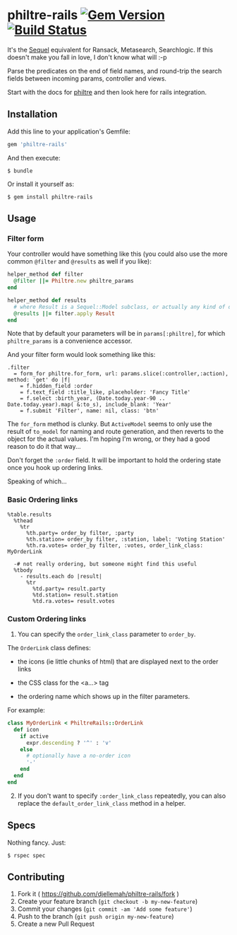 # philtre-rails [![Gem Version](https://badge.fury.io/rb/philtre-rails.svg)](http://badge.fury.io/rb/philtre-rails) [![Build Status](https://travis-ci.org/djellemah/philtre-rails.svg?branch=master)](https://travis-ci.org/djellemah/philtre-rails)

It's the [Sequel](http://sequel.jeremyevans.net) equivalent for Ransack, Metasearch, Searchlogic. If
this doesn't make you fall in love, I don't know what will :-p

Parse the predicates on the end of field names, and round-trip the
search fields between incoming params, controller and views.

Start with the docs for [philtre](http://github.com/djellemah/philtre) and
then look here for rails integration.

## Installation

Add this line to your application's Gemfile:

```ruby
gem 'philtre-rails'
```

And then execute:

    $ bundle

Or install it yourself as:

    $ gem install philtre-rails

## Usage

### Filter form

Your controller would have something like this (you could also use the more
common ```@filter``` and ```@results``` as well if you like):

``` ruby
helper_method def filter
  @filter ||= Philtre.new philtre_params
end

helper_method def results
  # where Result is a Sequel::Model subclass, or actually any kind of dataset.
  @results ||= filter.apply Result
end
```

Note that by default your parameters will be in ```params[:philtre]```, for
which ```philtre_params``` is a convenience accessor.

And your filter form would look something like this:

``` haml
.filter
  = form_for philtre.for_form, url: params.slice(:controller,:action), method: 'get' do |f|
    = f.hidden_field :order
    = f.text_field :title_like, placeholder: 'Fancy Title'
    = f.select :birth_year, (Date.today.year-90 .. Date.today.year).map( &:to_s), include_blank: 'Year'
    = f.submit 'Filter', name: nil, class: 'btn'
```

The ```for_form``` method is clunky. But ```ActiveModel``` seems to only use the result of ```to_model```
for naming and route generation, and then reverts to the object for the actual values.
I'm hoping I'm wrong, or they had a good reason to do it that way...

Don't forget the ```:order``` field. It will be important to hold the ordering state once you hook up ordering links.

Speaking of which...

### Basic Ordering links

``` haml
%table.results
  %thead
    %tr
      %th.party= order_by filter, :party
      %th.station= order_by filter, :station, label: 'Voting Station'
      %th.ra.votes= order_by filter, :votes, order_link_class: MyOrderLink

  -# not really ordering, but someone might find this useful
  %tbody
    - results.each do |result|
      %tr
        %td.party= result.party
        %td.station= result.station
        %td.ra.votes= result.votes
```

### Custom Ordering links

1) You can specify the ```order_link_class``` parameter to ```order_by```.

The ```OrderLink``` class defines:

* the icons (ie little chunks of html) that are displayed next to the order links

* the CSS class for the <a...> tag

* the ordering name which shows up in the filter parameters.

For example:

```ruby
class MyOrderLink < PhiltreRails::OrderLink
  def icon
    if active
      expr.descending ? '^' : 'v'
    else
      # optionally have a no-order icon
      '-'
    end
  end
end
```

2) If you don't want to specify ```:order_link_class``` repeatedly, you can also
replace the ```default_order_link_class``` method in a helper.

## Specs

Nothing fancy. Just:

    $ rspec spec

## Contributing

1. Fork it ( https://github.com/djellemah/philtre-rails/fork )
2. Create your feature branch (`git checkout -b my-new-feature`)
3. Commit your changes (`git commit -am 'Add some feature'`)
4. Push to the branch (`git push origin my-new-feature`)
5. Create a new Pull Request
